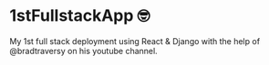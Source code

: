 # 1stFullstackApp 🤓
My 1st full stack deployment using React &amp; Django with the help of @bradtraversy on his youtube channel.
